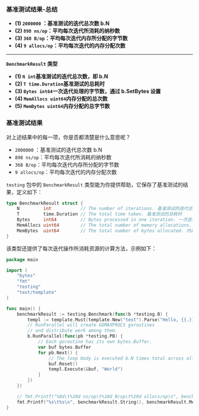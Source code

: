 ### 基准测试结果-总结

- **(1) `2000000` ：基准测试的迭代总次数 b.N**
- **(2) `898 ns/op`：平均每次迭代所消耗的纳秒数**
- **(3) `368 B/op`：平均每次迭代内存所分配的字节数**
- **(4) `9 allocs/op`：平均每次迭代的内存分配次数**

---

**`BenchmarkResult` 类型**

- **(1) `N int`基准测试的迭代总次数，即 b.N**
- **(2) `T time.Duration`基准测试的总耗时**
- **(3) `Bytes int64`一次迭代处理的字节数，通过 b.SetBytes 设置**
- **(4) `MemAllocs uint64`内存分配的总次数**
- **(5) `MemBytes uint64`内存分配的总字节数**

### 基准测试结果

对上述结果中的每一项，你是否都清楚是什么意思呢？

- `2000000` ：基准测试的迭代总次数 b.N
- `898 ns/op`：平均每次迭代所消耗的纳秒数
- `368 B/op`：平均每次迭代内存所分配的字节数
- `9 allocs/op`：平均每次迭代的内存分配次数

`testing` 包中的 `BenchmarkResult` 类型能为你提供帮助，它保存了基准测试的结果，定义如下：

```go
type BenchmarkResult struct {
    N         int           // The number of iterations. 基准测试的迭代总次数，即 b.N
    T         time.Duration // The total time taken. 基准测试的总耗时
    Bytes     int64         // Bytes processed in one iteration. 一次迭代处理的字节数，通过 b.SetBytes 设置
    MemAllocs uint64        // The total number of memory allocations. 内存分配的总次数
    MemBytes  uint64        // The total number of bytes allocated. 内存分配的总字节数
}
```

该类型还提供了每次迭代操作所消耗资源的计算方法，示例如下：

```go
package main

import (
    "bytes"
    "fmt"
    "testing"
    "text/template"
)

func main() {
    benchmarkResult := testing.Benchmark(func(b *testing.B) {
        templ := template.Must(template.New("test").Parse("Hello, {{.}}!"))
        // RunParallel will create GOMAXPROCS goroutines
        // and distribute work among them.
        b.RunParallel(func(pb *testing.PB) {
            // Each goroutine has its own bytes.Buffer.
            var buf bytes.Buffer
            for pb.Next() {
                // The loop body is executed b.N times total across all goroutines.
                buf.Reset()
                templ.Execute(&buf, "World")
            }
        })
    })

    // fmt.Printf("%8d\t%10d ns/op\t%10d B/op\t%10d allocs/op\n", benchmarkResult.N, benchmarkResult.NsPerOp(), benchmarkResult.AllocedBytesPerOp(), benchmarkResult.AllocsPerOp())
    fmt.Printf("%s\t%s\n", benchmarkResult.String(), benchmarkResult.MemString())
}
```
